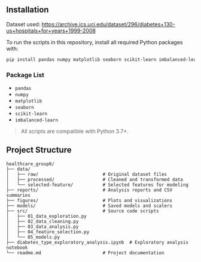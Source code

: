 ## Installation

Dataset used:
https://archive.ics.uci.edu/dataset/296/diabetes+130-us+hospitals+for+years+1999-2008

To run the scripts in this repository, install all required Python packages with:

```bash
pip install pandas numpy matplotlib seaborn scikit-learn imbalanced-learn
```

### Package List

- `pandas`
- `numpy`
- `matplotlib`
- `seaborn`
- `scikit-learn`
- `imbalanced-learn`

> All scripts are compatible with Python 3.7+.

## Project Structure

```
healthcare_group6/
├── data/
│   ├── raw/                        # Original dataset files
│   ├── processed/                  # Cleaned and transformed data
│   └── selected-feature/           # Selected features for modeling
├── reports/                        # Analysis reports and CSV summaries
├── figures/                        # Plots and visualizations
├── models/                         # Saved models and scalers
├── src/                            # Source code scripts
│   ├── 01_data_exploration.py
│   ├── 02_data_cleaning.py
│   ├── 03_data_analysis.py
│   ├── 04_feature_selection.py
│   └── 05_models.py
├── diabetes_type_exploratory_analysis.ipynb  # Exploratory analysis notebook
└── readme.md                       # Project documentation
```